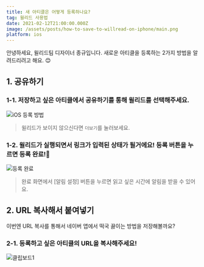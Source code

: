 ```yaml
---
title: 새 아티클은 어떻게 등록하나요?
tag: 윌리드 사용법
date: 2021-02-12T21:00:00.000Z
image: /assets/posts/how-to-save-to-willread-on-iphone/main.png
platform: ios
---
```


안녕하세요, 윌리드팀 디자이너 종규입니다.
새로운 아티클을 등록하는 2가지 방법을 알려드리려고 해요. 😊

## 1. 공유하기

### 1-1. 저장하고 싶은 아티클에서 공유하기를 통해 윌리드를 선택해주세요.

![iOS 등록 방법](/assets/posts/how-to-save-to-willread-on-iphone/ios-share.png)

> 윌리드가 보이지 않으신다면 `더보기`를 눌러보세요.

### 1-2. 윌리드가 실행되면서 링크가 입력된 상태가 될거에요! 등록 버튼을 누르면 등록 완료!🎉

![등록 완료](/assets/posts/how-to-save-to-willread-on-iphone/save.png)

> 완료 화면에서 [알림 설정] 버튼을 누르면 읽고 싶은 시간에 알림을 받을 수 있어요.

## 2. URL 복사해서 붙여넣기

이번엔 URL 복사를 통해서 네이버 앱에서 떡국 끓이는 방법을 저장해볼까요?

### 2-1. 등록하고 싶은 아티클의 URL을 복사해주세요!

![클립보드1](/assets/posts/how-to-save-to-willread-on-iphone/clipboard1.png)

### 2. 윌리드를 키면 클립보드에 복사된 URL카드를 확인 할 수 있어요. 카드를 탭하고 확인을 누르면 등록 완료!🎉

![클립보드2](/assets/posts/how-to-save-to-willread-on-iphone/clipboard2.png)

## 이런 경우엔?

![가득찬 경우](/assets/posts/how-to-save-to-willread-on-iphone/full.png)

1. 목록 최대 개수인 14개가 가득 찬 경우에요. 14개를 초과하여 등록할 때는 7개까지 등록 대기 리스트로 보관 할 수 있어요. 앞서 등록된 아티클들이 하나 둘 삭제가 되면 대기 리스트의 아티클들이 순차적으로 채워질 거에요.
2. 대기 리스트까지 가득 찬 상황이에요!😭 앞서 등록한 아티클들을 읽고 삭제하지 않으면 더 이상 등록할 수 없어요. 혹시 읽고서 삭제하지 않은 글이 있는지 확인해보세요!
